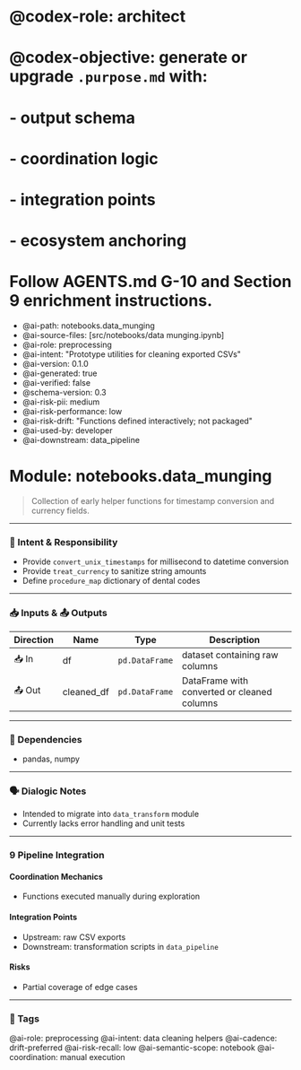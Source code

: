 # @codex-role: architect
# @codex-objective: generate or upgrade `.purpose.md` with:
# - output schema
# - coordination logic
# - integration points
# - ecosystem anchoring
# Follow AGENTS.md G-10 and Section 9 enrichment instructions.
- @ai-path: notebooks.data_munging
- @ai-source-files: [src/notebooks/data munging.ipynb]
- @ai-role: preprocessing
- @ai-intent: "Prototype utilities for cleaning exported CSVs"
- @ai-version: 0.1.0
- @ai-generated: true
- @ai-verified: false
- @schema-version: 0.3
- @ai-risk-pii: medium
- @ai-risk-performance: low
- @ai-risk-drift: "Functions defined interactively; not packaged"
- @ai-used-by: developer
- @ai-downstream: data_pipeline

# Module: notebooks.data_munging
> Collection of early helper functions for timestamp conversion and currency fields.

---

### 🎯 Intent & Responsibility
- Provide `convert_unix_timestamps` for millisecond to datetime conversion
- Provide `treat_currency` to sanitize string amounts
- Define `procedure_map` dictionary of dental codes

---

### 📥 Inputs & 📤 Outputs
| Direction | Name | Type | Description |
|-----------|------|------|-------------|
| 📥 In | df | `pd.DataFrame` | dataset containing raw columns |
| 📤 Out | cleaned_df | `pd.DataFrame` | DataFrame with converted or cleaned columns |

---

### 🔗 Dependencies
- pandas, numpy

---

### 🗣 Dialogic Notes
- Intended to migrate into `data_transform` module
- Currently lacks error handling and unit tests

---

### 9 Pipeline Integration
#### Coordination Mechanics
- Functions executed manually during exploration

#### Integration Points
- Upstream: raw CSV exports
- Downstream: transformation scripts in `data_pipeline`

#### Risks
- Partial coverage of edge cases

---

### 🧠 Tags
@ai-role: preprocessing
@ai-intent: data cleaning helpers
@ai-cadence: drift-preferred
@ai-risk-recall: low
@ai-semantic-scope: notebook
@ai-coordination: manual execution
